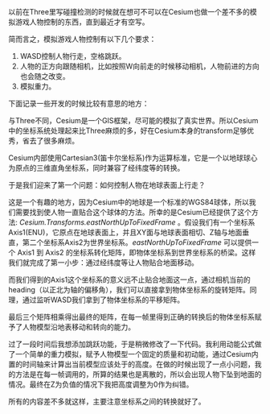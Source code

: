 以前在Three里写碰撞检测的时候就在想可不可以在Cesium也做一个差不多的模拟游戏人物控制的东西，直到最近才有空写。

简而言之，模拟游戏人物控制有以下几个要求：

1. WASD控制人物行走，空格跳跃。
2. 人物的正方向跟随相机，比如按照W向前走的时候移动相机，人物前进的方向也会随之改变。
3. 模拟重力。



下面记录一些开发的时候比较有意思的地方：

与Three不同，Cesium是一个GIS框架，尽可能的模拟了真实世界。所以Cesium中的坐标系统处理起来比Three麻烦的多，好在Cesium本身的transform足够优秀，省去了很多麻烦。

Cesium内部使用Cartesian3(笛卡尔坐标系)作为运算标准，它是一个以地球球心为原点的三维直角坐标系，同时兼容了经纬度等的转换。

于是我们迎来了第一个问题：如何控制人物在地球表面上行走？

这是一个有趣的地方，因为Cesium中的地球是一个标准的WGS84球体，所以我们需要找到使人物一直贴合这个球体的方法。所幸的是Cesium已经提供了这个方法: *Cesium.Transforms.eastNorthUpToFixedFrame* 。假设我们有一个坐标系Axis1(ENU)，它原点在地球表面上，并且XY面与地球表面相切、Z轴与地面垂直，第二个坐标系Axis2为世界坐标系。*eastNorthUpToFixedFrame* 可以提供一个 Axis1 到 Axis2 的坐标系转化矩阵，即物体坐标系到世界坐标系的桥梁。这样我们就完成了第一小步：通过经纬度等让人物贴合地面移动。

而我们得到的Axis1这个坐标系的意义远不止贴合地面这一点，通过相机当前的heading（以正北为轴的偏移角），我们可以直接拿到物体坐标系的旋转矩阵。同理，通过监听WASD我们拿到了物体坐标系的平移矩阵。

最后三个矩阵相乘得出最终的矩阵，在每一帧里得到正确的转换后的物体坐标系赋予了人物模型沿地表移动和转向的能力。

过了一段时间后我想添加跳跃功能，于是稍微修改了一下代码。我利用动能公式做了一个简单的重力模拟，赋予人物模型一个固定的质量和初动能，通过Cesium内置的时间轴来计算出当前模型应该处于的高度。在做的时候出现了一点小问题，我的方法是在每一帧调用的，所算的结果也是离散的，所以会出现人物下坠到地面的情况。最终在Z为负值的情况下我把高度调整为0作为纠错。



所有的内容差不多就这样，主要注意坐标系之间的转换就好了。



